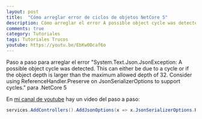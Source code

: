 ```yaml
---
layout: post
title:  "Cómo arreglar error de ciclos de objetos NetCore 5"
description: Cómo arreglar el error A possible object cycle was detected en .Net Core 5
comments: true
category: Tutoriales
tags: Tutoriales Trucos
youtube: https://youtu.be/EbKw0Dcaf6o
---
```

Paso a paso para arreglar el error "System.Text.Json.JsonException: A possible object cycle was detected. This can either be due to a cycle or if the object depth is larger than the maximum allowed depth of 32. Consider using ReferenceHandler.Preserve on JsonSerializerOptions to support cycles." para .NetCore 5

En <a target="_blank" href="{{ page.youtube }}">mi canal de youtube</a> hay un video del paso a paso:

```C#
services.AddControllers().AddJsonOptions(x => x.JsonSerializerOptions.ReferenceHandler = ReferenceHandler.Preserve);
```
